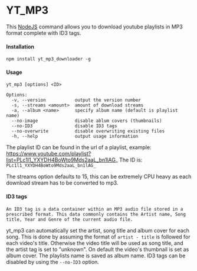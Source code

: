  # YT_MP3
 This [NodeJS](https://nodejs.org) command allows you to download youtube playlists in MP3 format complete with ID3 tags.

 #### Installation
 `npm install yt_mp3_downloader -g`
 
 #### Usage
```
yt_mp3 [options] <ID>

Options:
  -v, --version           output the version number
  -s, --streams <amount>  amount of download streams
  -a, --album <name>      specify album name (default is playlist name)
  --no-image              disable ablum covers (thumbnails)
  --no-ID3                disable ID3 tags
  --no-overwrite          disable overwriting existing files
  -h, --help              output usage information
```
The playlist ID can be found in the url of a playlist, example:
https://www.youtube.com/playlist?list=PLc1l1_YXYDH4BoWto9Mds2aaL_bn1lAG_
The ID is: `PLc1l1_YXYDH4BoWto9Mds2aaL_bn1lAG_`

The streams option defaults to 15, this can be extremely CPU heavy as each download stream has to be converted to mp3.

#### ID3 tags
```
An ID3 tag is a data container within an MP3 audio file stored in a prescribed format. This data commonly contains the Artist name, Song title, Year and Genre of the current audio file.
```
yt_mp3 can automatically set the artist, song title and album cover for each song. This is done by assuming the format of `artist - title` is followed for each video's title. Otherwise the video title will be used as song title, and the artist tag is set to "unknown". On default the video's thumbnail is set as album cover. The playlists name is saved as album name. ID3 tags can be disabled by using the `--no-ID3` option.
